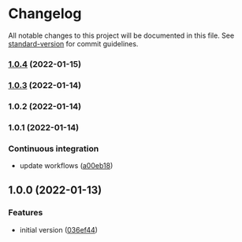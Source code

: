 # Changelog

All notable changes to this project will be documented in this file. See [standard-version](https://github.com/conventional-changelog/standard-version) for commit guidelines.

### [1.0.4](https://github.com/tiagocavaco/google-maps-draw-shape-lib/compare/v1.0.3...v1.0.4) (2022-01-15)

### [1.0.3](https://github.com/tiagocavaco/google-maps-draw-shape-lib/compare/v1.0.2...v1.0.3) (2022-01-14)

### 1.0.2 (2022-01-14)

### 1.0.1 (2022-01-14)


### Continuous integration

* update workflows ([a00eb18](https://github.com/tiagocavaco/google-maps-draw-shape-lib/commit/a00eb18cb0063d0863294c5a2d88037f7a849d1a))

## 1.0.0 (2022-01-13)


### Features

* initial version ([036ef44](https://github.com/tiagocavaco/google-maps-draw-shape-lib/commit/036ef44265d2e4675c40299646646b5447cb81ef))

